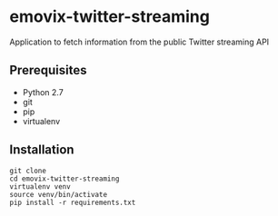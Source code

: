 # emovix-twitter-streaming
Application to fetch information from the public Twitter streaming API

## Prerequisites

 - Python 2.7
 - git
 - pip
 - virtualenv


## Installation

    git clone
    cd emovix-twitter-streaming
    virtualenv venv
    source venv/bin/activate
    pip install -r requirements.txt
